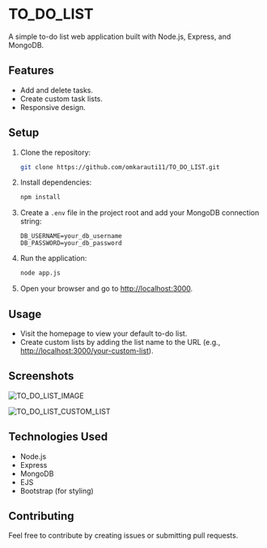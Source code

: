 # TO_DO_LIST

A simple to-do list web application built with Node.js, Express, and MongoDB.

## Features

- Add and delete tasks.
- Create custom task lists.
- Responsive design.

## Setup

1. Clone the repository:

    ```bash
    git clone https://github.com/omkarauti11/TO_DO_LIST.git
    ```

2. Install dependencies:

    ```bash
    npm install
    ```

3. Create a `.env` file in the project root and add your MongoDB connection string:

    ```env
    DB_USERNAME=your_db_username
    DB_PASSWORD=your_db_password
    ```

4. Run the application:

    ```bash
    node app.js
    ```

5. Open your browser and go to [http://localhost:3000](http://localhost:3000).

## Usage

- Visit the homepage to view your default to-do list.
- Create custom lists by adding the list name to the URL (e.g., [http://localhost:3000/your-custom-list](http://localhost:3000/your-custom-list)).

## Screenshots
![TO_DO_LIST_IMAGE](https://github.com/omkarauti11/TO_DO_LIST/assets/122270586/168ad4cf-cf97-4794-a054-3c4ca89a5aef)

![TO_DO_LIST_CUSTOM_LIST](https://github.com/omkarauti11/TO_DO_LIST/assets/122270586/98f478be-635c-47fb-a24b-d578c7a19709)

## Technologies Used
- Node.js
- Express
- MongoDB
- EJS
- Bootstrap (for styling)

## Contributing
Feel free to contribute by creating issues or submitting pull requests.

